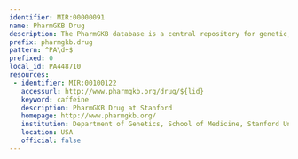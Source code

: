 ```yaml
---
identifier: MIR:00000091
name: PharmGKB Drug
description: The PharmGKB database is a central repository for genetic, genomic, molecular and cellular phenotype data and clinical information about people who have participated in pharmacogenomics research studies. The data includes, but is not limited to, clinical and basic pharmacokinetic and pharmacogenomic research in the cardiovascular, pulmonary, cancer, pathways, metabolic and transporter domains.
prefix: pharmgkb.drug
pattern: ^PA\d+$
prefixed: 0
local_id: PA448710
resources:
 - identifier: MIR:00100122
   accessurl: http://www.pharmgkb.org/drug/${lid}
   keyword: caffeine
   description: PharmGKB Drug at Stanford
   homepage: http://www.pharmgkb.org/
   institution: Department of Genetics, School of Medicine, Stanford University, Stanford, California
   location: USA
   official: false
---
```

